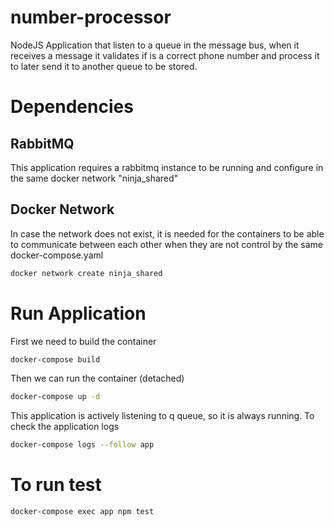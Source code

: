 # number-processor

NodeJS Application that listen to a queue in the message bus, when it receives a message it validates if is a correct phone number and process it to later send it to another queue to be stored.

# Dependencies

## RabbitMQ
This application requires a rabbitmq instance to be running and configure in the same docker network "ninja_shared"

## Docker Network
In case the network does not exist, it is needed for the containers to be able to communicate between each other when they are not control by the same docker-compose.yaml

```bash
docker network create ninja_shared
```

# Run Application

First we need to build the container
```bash
docker-compose build
```

Then we can run the container (detached)
```bash
docker-compose up -d
```

This application is actively listening to q queue, so it is always running. To check the application logs

```bash
docker-compose logs --follow app
```

# To run test
```bash
docker-compose exec app npm test
```
